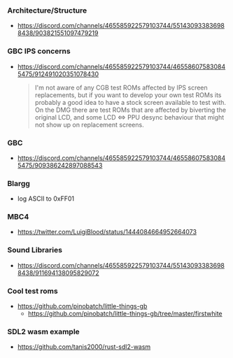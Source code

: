 ### Architecture/Structure
- https://discord.com/channels/465585922579103744/551430933836988438/903821551097479219

### GBC IPS concerns
- https://discord.com/channels/465585922579103744/465586075830845475/912491020351078430
  > I'm not aware of any CGB test ROMs affected by IPS screen replacements, but if you want to develop your own test ROMs its probably a good idea to have a stock screen available to test with.
  > On the DMG there are test ROMs that are affected by biverting the original LCD, and some LCD <=> PPU desync behaviour that might not show up on replacement screens.

### GBC
- https://discord.com/channels/465585922579103744/465586075830845475/909386242897088543

### Blargg
- log ASCII to 0xFF01

### MBC4
- https://twitter.com/LuigiBlood/status/1444084664952664073

### Sound Libraries
- https://discord.com/channels/465585922579103744/551430933836988438/911694138095829072

### Cool test roms
- https://github.com/pinobatch/little-things-gb
  - https://github.com/pinobatch/little-things-gb/tree/master/firstwhite

### SDL2 wasm example
- https://github.com/tanis2000/rust-sdl2-wasm
